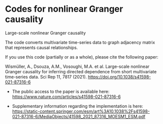# Codes for nonlinear Granger causality 

Large-scale nonlinear Granger causality

The code converts multivariate time-series data to graph adjacency matrix that represents causal relationships. 




If you use this code (partially or as a whole), please cite the following paper:

Wismüller, A., Dsouza, A.M., Vosoughi, M.A. et al. Large-scale nonlinear Granger causality for inferring directed dependence from short multivariate time-series data. Sci Rep 11, 7817 (2021). https://doi.org/10.1038/s41598-021-87316-6

- The public access to the paper is available here: https://www.nature.com/articles/s41598-021-87316-6

- Supplementary information regarding the implementation is here: https://static-content.springer.com/esm/art%3A10.1038%2Fs41598-021-87316-6/MediaObjects/41598_2021_87316_MOESM1_ESM.pdf

